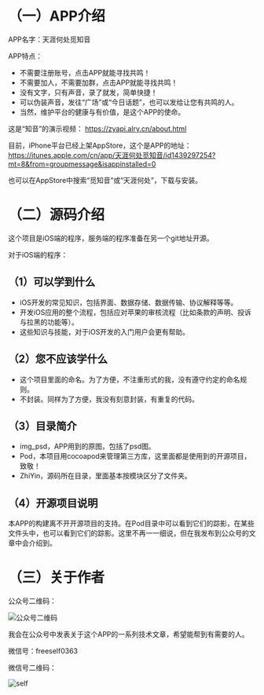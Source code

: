# （一）APP介绍

APP名字：天涯何处觅知音

APP特点：
- 不需要注册账号，点击APP就能寻找共鸣！
- 不需要加人，不需要加群，点击APP就能寻找共鸣！
- 没有文字，只有声音，录了就发，简单快捷！
- 可以伪装声音，发往“广场”或“今日话题”，也可以发给让您有共鸣的人。
- 当然，维护平台的健康与有价值，是这个APP的使命。

这是“知音”的演示视频：
<https://zyapi.alry.cn/about.html>

目前，iPhone平台已经上架AppStore，这个是APP的地址：
<https://itunes.apple.com/cn/app/天涯何处觅知音/id1439297254?mt=8&from=groupmessage&isappinstalled=0>

也可以在AppStore中搜索“觅知音”或“天涯何处”，下载与安装。

# （二）源码介绍

这个项目是iOS端的程序，服务端的程序准备在另一个git地址开源。

对于iOS端的程序：

## （1）可以学到什么
- iOS开发的常见知识，包括界面、数据存储、数据传输、协议解释等等。
- 开发iOS应用的整个流程，包括应对苹果的审核流程（比如条款的声明、投诉与拉黑的功能等）。
- 这些知识与技能，对于iOS开发的入门用户会更有帮助。

## （2）您不应该学什么
- 这个项目里面的命名。为了方便，不注重形式的我，没有遵守约定的命名规则。
- 不封装。同样为了方便，我没有刻意封装，有重复的代码。

## （3）目录简介
- img_psd，APP用到的原图，包括了psd图。
- Pod，本项目用cocoapod来管理第三方库，这里面都是使用到的开源项目，致敬！
- ZhiYin，源码所在目录，里面基本按模块区分了文件夹。

## （4）开源项目说明
本APP的构建离不开开源项目的支持。在Pod目录中可以看到它们的踪影，在某些文件头中，也可以看到它们的踪影。这里不再一一细说，但在我发布到公众号的文章中会介绍到。

# （三）关于作者

公众号二维码：

![公众号二维码](https://thumbnail0.baidupcs.com/thumbnail/a171144189a99ce43885e9735d63b576?fid=1215413511-250528-508086619457085&time=1542351600&rt=sh&sign=FDTAER-DCb740ccc5511e5e8fedcff06b081203-xHr8GDzsGC0GOVyy6s8g7fbuwUA%3D&expires=8h&chkv=0&chkbd=0&chkpc=&dp-logid=7413305775998695158&dp-callid=0&size=c500_u500&quality=100&vuk=-&ft=video)

我会在公众号中发表关于这个APP的一系列技术文章，希望能帮到有需要的人。

微信号：freeself0363

微信号二维码：

![self](https://thumbnail0.baidupcs.com/thumbnail/a5cbbb5e2149b2a58f7b9b195bd87ce1?fid=1215413511-250528-383996165912285&time=1542351600&rt=sh&sign=FDTAER-DCb740ccc5511e5e8fedcff06b081203-wXbPLMmmbRzEzsh9wIEes19i6SA%3D&expires=8h&chkv=0&chkbd=0&chkpc=&dp-logid=7413348677602935155&dp-callid=0&size=c500_u500&quality=100&vuk=-&ft=video)



